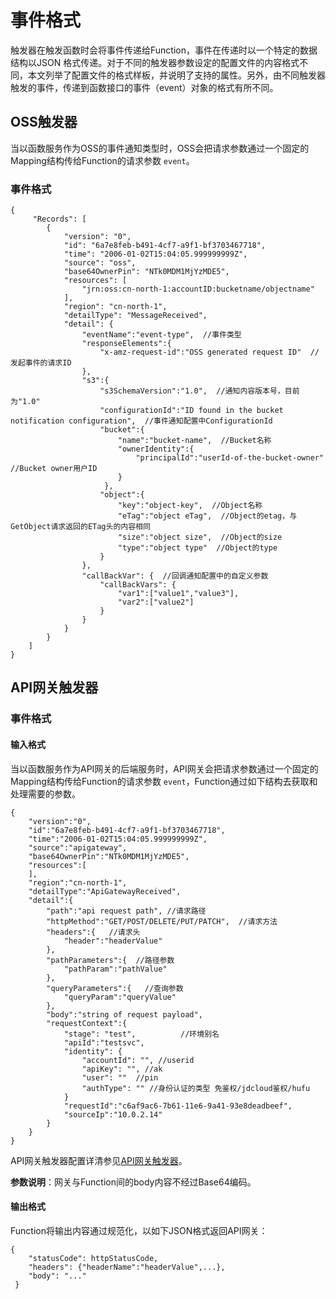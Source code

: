 # 事件格式

触发器在触发函数时会将事件传递给Function，事件在传递时以一个特定的数据结构以JSON 格式传递。对于不同的触发器参数设定的配置文件的内容格式不同，本文列举了配置文件的格式样板，并说明了支持的属性。另外，由不同触发器触发的事件，传递到函数接口的事件（event）对象的格式有所不同。

## OSS触发器

当以函数服务作为OSS的事件通知类型时，OSS会把请求参数通过一个固定的Mapping结构传给Function的请求参数 `event`。

### 事件格式


```
{
     "Records": [
        {
            "version": "0", 
            "id": "6a7e8feb-b491-4cf7-a9f1-bf3703467718",
            "time": "2006-01-02T15:04:05.999999999Z",
            "source": "oss",
            "base64OwnerPin": "NTk0MDM1MjYzMDE5",
            "resources": [
                "jrn:oss:cn-north-1:accountID:bucketname/objectname"
            ],
            "region": "cn-north-1",
            "detailType": "MessageReceived",
            "detail": { 
                "eventName":"event-type",  //事件类型
                "responseElements":{  
                    "x-amz-request-id":"OSS generated request ID"  //发起事件的请求ID
                },
                "s3":{  
                    "s3SchemaVersion":"1.0",  //通知内容版本号，目前为"1.0"
                    "configurationId":"ID found in the bucket notification configuration",  //事件通知配置中ConfigurationId
                    "bucket":{  
                        "name":"bucket-name",  //Bucket名称
                        "ownerIdentity":{  
                            "principalId":"userId-of-the-bucket-owner"  //Bucket owner用户ID
                        }
                     },
                    "object":{  
                        "key":"object-key",  //Object名称
                        "eTag":"object eTag",  //Object的etag，与GetObject请求返回的ETag头的内容相同
                        "size":"object size",  //Object的size
                        "type":"object type"  //Object的type 
                    }
                },
                "callBackVar": {  //回调通知配置中的自定义参数
                    "callBackVars": {                 
                        "var1":["value1","value3"],
                        "var2":["value2"]
                    }
                }
            }       
        }
    ]
}
```



 

## API网关触发器


### 事件格式

#### 输入格式

当以函数服务作为API网关的后端服务时，API网关会把请求参数通过一个固定的Mapping结构传给Function的请求参数 `event`，Function通过如下结构去获取和处理需要的参数。

```
{
    "version":"0",
    "id":"6a7e8feb-b491-4cf7-a9f1-bf3703467718",
    "time":"2006-01-02T15:04:05.999999999Z",
    "source":"apigateway",
    "base64OwnerPin":"NTk0MDM1MjYzMDE5",
    "resources":[    
    ],
    "region":"cn-north-1",
    "detailType":"ApiGatewayReceived",
    "detail":{
        "path":"api request path", //请求路径
        "httpMethod":"GET/POST/DELETE/PUT/PATCH",  //请求方法
        "headers":{   //请求头
            "header":"headerValue"
        },
        "pathParameters":{  //路径参数
            "pathParam":"pathValue"
        },
        "queryParameters":{   //查询参数
            "queryParam":"queryValue"
        },
        "body":"string of request payload",
        "requestContext":{
            "stage": "test",          //环境别名
            "apiId":"testsvc",
            "identity": {
                "accountId": "", //userid
                "apiKey": "", //ak
                "user": ""  //pin
                "authType": "" //身份认证的类型 免鉴权/jdcloud鉴权/hufu
            }
            "requestId":"c6af9ac6-7b61-11e6-9a41-93e8deadbeef",
            "sourceIp":"10.0.2.14"
        }
    }
}

```
API网关触发器配置详清参见[API网关触发器](../triggermanagement/eventsourceservice/apig-tigger.md)。 

**参数说明**：网关与Function间的body内容不经过Base64编码。


#### 输出格式

Function将输出内容通过规范化，以如下JSON格式返回API网关：

```
{     
    "statusCode": httpStatusCode,     
    "headers": {"headerName":"headerValue",...},     
    "body": "..." 
 } 
```


